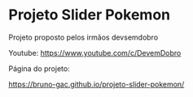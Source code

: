# Projeto Slider Pokemon

Projeto proposto pelos irmãos devsemdobro <p>
Youtube: https://www.youtube.com/c/DevemDobro

Página do projeto: <p>
https://bruno-gac.github.io/projeto-slider-pokemon/
